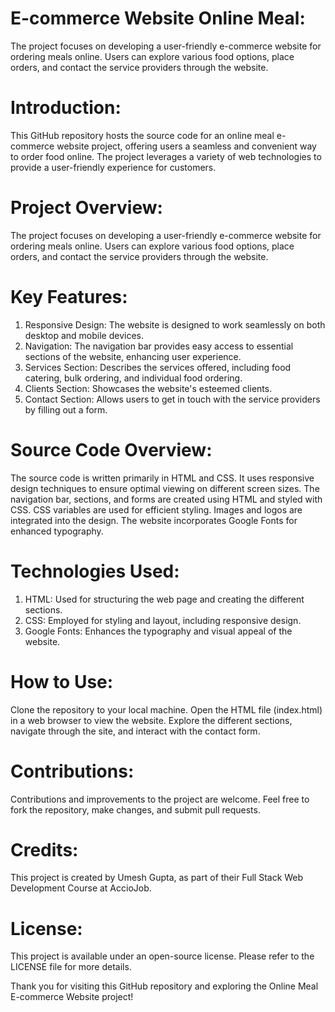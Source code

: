 # E-commerce Website Online Meal:
The project focuses on developing a user-friendly e-commerce website for ordering meals online. Users can explore various food options, place orders, and contact the service providers through the website.

# Introduction:
This GitHub repository hosts the source code for an online meal e-commerce website project, offering users a seamless and convenient way to order food online. The project leverages a variety of web technologies to provide a user-friendly experience for customers.

# Project Overview:
The project focuses on developing a user-friendly e-commerce website for ordering meals online.
Users can explore various food options, place orders, and contact the service providers through the website.

# Key Features:
1. Responsive Design: The website is designed to work seamlessly on both desktop and mobile devices.
2. Navigation: The navigation bar provides easy access to essential sections of the website, enhancing user experience.
3. Services Section: Describes the services offered, including food catering, bulk ordering, and individual food ordering.
4. Clients Section: Showcases the website's esteemed clients.
5. Contact Section: Allows users to get in touch with the service providers by filling out a form.

# Source Code Overview:
The source code is written primarily in HTML and CSS.
It uses responsive design techniques to ensure optimal viewing on different screen sizes.
The navigation bar, sections, and forms are created using HTML and styled with CSS.
CSS variables are used for efficient styling.
Images and logos are integrated into the design.
The website incorporates Google Fonts for enhanced typography.

# Technologies Used:
1. HTML: Used for structuring the web page and creating the different sections.
2. CSS: Employed for styling and layout, including responsive design.
3. Google Fonts: Enhances the typography and visual appeal of the website.

# How to Use:
Clone the repository to your local machine.
Open the HTML file (index.html) in a web browser to view the website.
Explore the different sections, navigate through the site, and interact with the contact form.

# Contributions:
Contributions and improvements to the project are welcome. Feel free to fork the repository, make changes, and submit pull requests.

# Credits:
This project is created by Umesh Gupta, as part of their Full Stack Web Development Course at AccioJob.

# License:
This project is available under an open-source license. Please refer to the LICENSE file for more details.

Thank you for visiting this GitHub repository and exploring the Online Meal E-commerce Website project!
